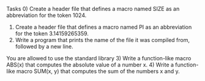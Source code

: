 Tasks
0) Create a header file that defines a macro named SIZE as an abbreviation for the token 1024.
1) Create a header file that defines a macro named PI as an abbreviation for the token 3.14159265359.
2) Write a program that prints the name of the file it was compiled from, followed by a new line.

You are allowed to use the standard library
3) Write a function-like macro ABS(x) that computes the absolute value of a number x.
4) Write a function-like macro SUM(x, y) that computes the sum of the numbers x and y.
